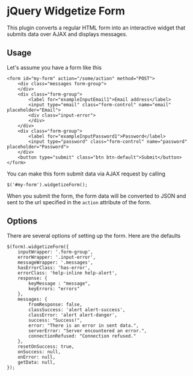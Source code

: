# jQuery Widgetize Form

This plugin converts a regular HTML form into an interactive widget that submits data over AJAX and displays messages.

## Usage

Let's assume you have a form like this

```
<form id="my-form" action="/some/action" method="POST">
	<div class="messages form-group">
	</div>
	<div class="form-group">
		<label for="exampleInputEmail1">Email address</label>
		<input type="email" class="form-control" name="email" placeholder="Email">
		<div class="input-error">
		</div>
	</div>
	<div class="form-group">
		<label for="exampleInputPassword1">Password</label>
		<input type="password" class="form-control" name="password" placeholder="Password">
	</div>
	<button type="submit" class="btn btn-default">Submit</button>
</form>
```

You can make this form submit data via AJAX request by calling

```
$('#my-form').widgetizeForm();
```

When you submit the form, the form data will be converted to JSON and sent to the url specified in the `action` attribute of the form.

## Options

There are several options of setting up the form. Here are the defaults

```
$(form).widgetizeForm({
	inputWrapper: '.form-group',
	errorWrapper: '.input-error',
	messageWrapper: '.messages',
	hasErrorClass: 'has-error',
	errorClass: 'help-inline help-alert',
	response: {
		keyMessage : "message",
		keyErrors: "errors"
	},
	messages: {
		fromResponse: false,
		classSuccess: 'alert alert-success',
		classError: 'alert alert-danger',
		success: "Success!",
		error: "There is an error in sent data.",
		serverError: "Server encountered an error.",
		connectionRefused: "Connection refused."
	},
	resetOnSuccess: true,
	onSuccess: null,
	onError: null,
	getData: null,
});
```
